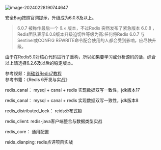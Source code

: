 ![image-20240228190744647](https://gitee.com/dongguo4812_admin/image/raw/master/image/202402281925348.png)

安全Bug按照官网提示，升级成为6.0.8及以上。

> 6.0.7 被称作最后一个 6.× 版本，不过Redis 突然发布了紧急版本 6.0.8 ，Redis团队表示6.0.8版本升级迫切性等级为高:任何将Redis 6.0.7 与Sentinel或CONFIG REWRITE命令配合使用的人都会受到影响，应尽快升级。

由于在Redis5.0对核心代码进行了重构，所以如果要学习或分析源码的话，综合以上请选择6.2.6及以后的稳定版本。


参考视频：[尚硅谷Redis7教程](https://www.bilibili.com/video/BV13R4y1v7sP/)  
参考书籍：《Redis 6开发与实战》



redis_canal： mysql + canal + redis 实现数据双写一致性，jdk版本17

redis_canal： mysql + canal + redis 实现数据双写一致性，jdk版本8

redis_distributed_lock： reids分布式锁

redis_client: redis-java客户端整合与数据类型实战

redis_core： 通用配置

reids_dianping: redis点评项目实战

